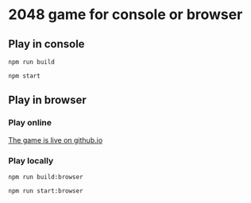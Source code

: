 # 2048 game for console or browser

## Play in console
`npm run build`

`npm start`

## Play in browser
### Play online
[The game is live on github.io](https://troy-lamerton.github.io/mvc-2048/)
### Play locally
`npm run build:browser`

`npm run start:browser`
